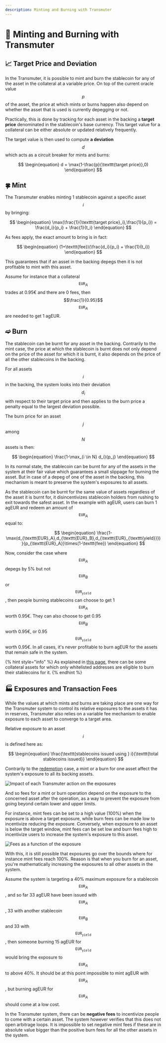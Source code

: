 ```yaml
---
description: Minting and Burning with Transmuter
---
```


# 💱 Minting and Burning with Transmuter

## 📈 Target Price and Deviation

In the Transmuter, it is possible to mint and burn the stablecoin for any of the asset in the collateral at a variable price. On top of the current oracle value $$ p $$ of the asset, the price at which mints or burns happen also depend on whether the asset that is used is currently depegging or not.

Practically, this is done by tracking for each asset in the backing a **target price** denominated in the stablecoin's base currency. This target value for a collateral can be either absolute or updated relatively frequently.

The target value is then used to compute **a deviation** $$ d $$ which acts as a circuit breaker for mints and burns:

$$
\begin{equation} d = \max(1-\frac{p}{\texttt{target price}},0) \end{equation}
$$

## 🍀 Mint

The Transmuter enables minting 1 stablecoin against a specific asset $$ i $$ by bringing:

$$
\begin{equation} \max(\frac{1}{\texttt{target price}_i},\frac{1}{p_i}) = \frac{d_i}{p_i} + \frac{1}{t_i} \end{equation}
$$

As fees apply, the exact amount to bring is in fact:

$$ \begin{equation} (1+\texttt{fee})(\frac{d_i}{p_i} + \frac{1}{t_i}) \end{equation} $$

This guarantees that if an asset in the backing depegs then it is not profitable to mint with this asset.

Assume for instance that a collateral $$\texttt{EUR}_A$$ trades at 0.95€ and there are 0 fees, then $$\frac{1}{0.95}$$ $$\texttt{EUR}_A$$ are needed to get 1 agEUR.

## ➫ Burn

The stablecoin can be burnt for any asset in the backing. Contrarily to the mint case, the price at which the stablecoin is burnt does not only depend on the price of the asset for which it is burnt, it also depends on the price of all the other stablecoins in the backing.

For all assets $$i$$ in the backing, the system looks into their deviation $$d_i$$ with respect to their target price and then applies to the burn price a penalty equal to the largest deviation possible.

The burn price for an asset $$j$$ among $$N$$ assets is then:

$$
\begin{equation} \frac{1-\max_{i \in N} d_i}{p_j} \end{equation}
$$

In its normal state, the stablecoin can be burnt for any of the assets in the system at their fair value which guarantees a small slippage for burning the asset. But in case of a depeg of one of the asset in the backing, this mechanism is meant to preserve the system's exposures to all assets.

As the stablecoin can be burnt for the same value of assets regardless of the asset it is burnt for, it disincentivizes stablecoin holders from rushing to exit towards the safest asset. In the example with agEUR, users can burn 1 agEUR and redeem an amount of $$\texttt{EUR}_A$$ equal to:

$$
\begin{equation} \frac{1-\max(d_{\texttt{EUR}_A},d_{\texttt{EUR}_B},d_{\texttt{EUR}_{\texttt{yield}}})}{p_{\texttt{EUR}_A}}\times(1-\texttt{fee}) \end{equation}
$$

Now, consider the case where $$\texttt{EUR}_A$$ depegs by 5% but not $$\texttt{EUR}_B$$ or $$\texttt{EUR}_{\texttt{yield}}$$, then people burning stablecoins can choose to get 1 $$\texttt{EUR}_A$$ worth 0.95€. They can also choose to get 0.95 $$ \texttt{EUR}_B$$ worth 0.95€, or 0.95 $$\texttt{EUR}_{\texttt{yield}}$$ worth 0.95€. In all cases, it's never profitable to burn agEUR for the assets that remain safe in the system.

{% hint style="info" %}
As explained in [this page](./implementation/collateralsManagement.md), there can be some collateral assets for which only whitelisted addresses are eligible to burn their stablecoins for it.
{% endhint %}

## 🏭 Exposures and Transaction Fees

While the values at which mints and burns are taking place are one way for the Transmuter system to control its relative exposures to the assets it has in reserves, Transmuter also relies on a variable fee mechanism to enable exposure to each asset to converge to a target area.

Relative exposure to an asset $$i$$ is defined here as:

$$ \begin{equation} \frac{\texttt{stablecoins issued using } i}{\texttt{total stablecoins issued}} \end{equation} $$

Contrarily to the [redemption](./redeem.md) case, a mint or a burn for one asset affect the system's exposure to all its backing assets.

![Impact of each Transmuter action on the exposures](../.gitbook/assets/docs-exposure.jpg)

And so fees for a mint or burn operation depend on the exposure to the concerned asset after the operation, as a way to prevent the exposure from going beyond certain lower and upper limits.

For instance, mint fees can be set to a high value (100%) when the exposure is above a target exposure, while burn fees can be made low to incentivize reducing the exposure. Conversely, when exposure to an asset is below the target window, mint fees can be set low and burn fees high to incentivize users to increase the system's exposure to this asset.

![Fees as a function of the exposure](../.gitbook/assets/fees-exposure.png)

With this, it is still possible that exposures go over the bounds where for instance mint fees reach 100%. Reason is that when you burn for an asset, you're mathematically increasing the exposures to all other assets in the system.

Assume the system is targeting a 40% maximum exposure for a stablecoin $$\texttt{EUR}_A$$, and so far 33 agEUR have been issued with $$\texttt{EUR}_A$$, 33 with another stablecoin $$\texttt{EUR}_B$$ and 33 with $$\texttt{EUR}_{\texttt{yield}} $$, then someone burning 15 agEUR for $$\texttt{EUR}_{\texttt{yield}}$$ would bring the exposure to $$ \texttt{EUR}_A$$ to above 40%. It should be at this point impossible to mint agEUR with $$ \texttt{EUR}_A $$, but burning agEUR for $$\texttt{EUR}_A$$ should come at a low cost.

In the Transmuter system, there can be **negative fees** to incentivize people to come with a certain asset. The system however verifies that this does not open arbitrage loops. It is impossible to set negative mint fees if these are in absolute value bigger than the positive burn fees for all the other assets in the system.

